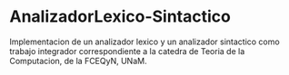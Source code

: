 # AnalizadorLexico-Sintactico
Implementacion de un analizador lexico y un analizador sintactico como trabajo integrador correspondiente a la catedra de Teoria de la Computacion, de la FCEQyN, UNaM.
